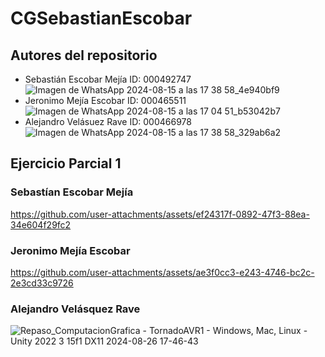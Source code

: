 # CGSebastianEscobar
## Autores del repositorio
  - Sebastián Escobar Mejía ID: 000492747
    ![Imagen de WhatsApp 2024-08-15 a las 17 38 58_4e940bf9](https://github.com/user-attachments/assets/48b43e76-8629-4532-a50e-2dd69e9e5158)
  - Jeronimo Mejía Escobar  ID: 000465511
    ![Imagen de WhatsApp 2024-08-15 a las 17 04 51_b53042b7](https://github.com/user-attachments/assets/215ffce9-4964-45cd-9198-005990afd0dd)
  - Alejandro Velásuez Rave  ID: 000466978
    ![Imagen de WhatsApp 2024-08-15 a las 17 38 58_329ab6a2](https://github.com/user-attachments/assets/993eb85e-9867-46ec-bfbe-849142c8d4ad)
## Ejercicio Parcial 1
### Sebastían Escobar Mejía
https://github.com/user-attachments/assets/ef24317f-0892-47f3-88ea-34e604f29fc2
### Jeronimo Mejía Escobar
https://github.com/user-attachments/assets/ae3f0cc3-e243-4746-bc2c-2e3cd33c9726
### Alejandro Velásquez Rave
![Repaso_ComputacionGrafica - TornadoAVR1 - Windows, Mac, Linux - Unity 2022 3 15f1 _DX11_ 2024-08-26 17-46-43](https://github.com/user-attachments/assets/8f16793c-7a99-49b6-b0b3-13d573ef4817)
